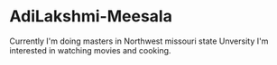 # AdiLakshmi-Meesala
Currently I'm doing masters in Northwest missouri state Unversity
I'm interested in watching movies and cooking.
